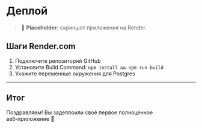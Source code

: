 # Деплой

> 🚧 **Placeholder:** скриншот приложения на Render.

## Шаги Render.com
1. Подключите репозиторий GitHub
2. Установите Build Command: `npm install && npm run build`
3. Укажите переменные окружения для Postgres

---

## Итог
Поздравляем! Вы задеплоили своё первое полноценное веб‑приложение 🎉